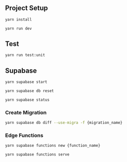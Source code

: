 ## Project Setup

```sh
yarn install
```

```sh
yarn run dev
```

## Test

```sh
yarn run test:unit
```

## Supabase

```sh
yarn supabase start
```

```sh
yarn supabase db reset
```

```sh
yarn supabase status
```

### Create Migration

```sh
yarn supabase db diff --use-migra -f {migration_name}
```


### Edge Functions

```sh
yarn supabase functions new {function_name}
```

```sh
yarn supabase functions serve
```
